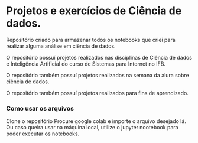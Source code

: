 # Projetos e exercícios de Ciência de dados.

Repositório criado para armazenar todos os notebooks que criei para realizar alguma análise em ciência de dados.


O repositório possuí projetos realizados nas disciplinas de Ciência de dados e Inteligência Artificial do curso de Sistemas para Internet no IFB.

O repositório também possuí projetos realizados na semana da alura sobre ciência de dados.

O repositório também possuí projetos realizados para fins de aprendizado.


### Como usar os arquivos
Clone o repositório 
Procure google colab e importe o arquivo desejado lá.
Ou caso queira usar na máquina local, utilize o jupyter nootebook para poder executar os notebooks.

